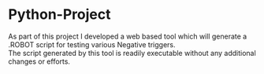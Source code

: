 # Python-Project

As part of this project I developed a web based tool which will generate a .ROBOT script for testing various Negative triggers.  
The script generated by this tool is readily executable without any additional changes or efforts.
